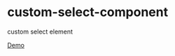 # custom-select-component
custom select element 

<a href='https://deep1144.github.io/custom-select-component/' target='_blank'>Demo</a>
